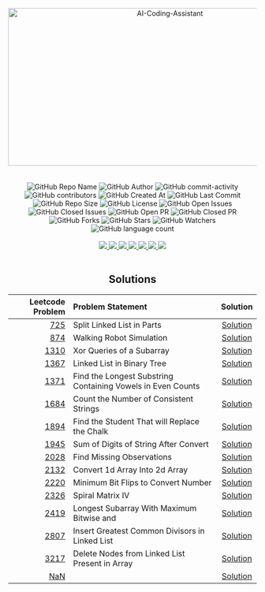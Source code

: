 <div align="center">
    <img src="https://socialify.git.ci/yashksaini-coder/September-Leetcode-Daily-2024/image?forks=1&issues=1&language=1&name=1&pattern=Diagonal%20Stripes&pulls=1&stargazers=1&theme=Auto" alt="AI-Coding-Assistant" width="640" height="320" />
</div>
<br><br>

<div align="center">
    <img alt="GitHub Repo Name" src="https://img.shields.io/badge/Repo-September_Leetcode_Daily_2024-blue">
    <img alt="GitHub Author" src="https://img.shields.io/badge/Author-Yash%20K.%20Saini-1D3557">
    <img alt="GitHub commit-activity" src="https://img.shields.io/github/commit-activity/t/yashksaini-coder/September-Leetcode-Daily-2024">
    <img alt="GitHub contributors" src="https://img.shields.io/github/contributors/yashksaini-coder/September-Leetcode-Daily-2024">
    <img alt="GitHub Created At" src="https://img.shields.io/github/created-at/yashksaini-coder/September-Leetcode-Daily-2024">
    <img alt="GitHub Last Commit" src="https://img.shields.io/github/last-commit/yashksaini-coder/September-Leetcode-Daily-2024">
    <img alt="GitHub Repo Size" src="https://img.shields.io/github/repo-size/yashksaini-coder/September-Leetcode-Daily-2024">
    <img alt="GitHub License" src="https://img.shields.io/github/license/yashksaini-coder/September-Leetcode-Daily-2024">
    <img alt="GitHub Open Issues" src="https://img.shields.io/github/issues/yashksaini-coder/September-Leetcode-Daily-2024">
    <img alt="GitHub Closed Issues" src="https://img.shields.io/github/issues-closed/yashksaini-coder/September-Leetcode-Daily-2024">
    <img alt="GitHub Open PR" src="https://img.shields.io/github/issues-pr/yashksaini-coder/September-Leetcode-Daily-2024">
    <img alt="GitHub Closed PR" src="https://img.shields.io/github/issues-pr-closed/yashksaini-coder/September-Leetcode-Daily-2024">
    <img alt="GitHub Forks" src="https://img.shields.io/github/forks/yashksaini-coder/September-Leetcode-Daily-2024">
    <img alt="GitHub Stars" src="https://img.shields.io/github/stars/yashksaini-coder/September-Leetcode-Daily-2024">
    <img alt="GitHub Watchers" src="https://img.shields.io/github/watchers/yashksaini-coder/September-Leetcode-Daily-2024">
    <img alt="GitHub language count" src="https://img.shields.io/github/languages/count/yashksaini-coder/September-Leetcode-Daily-2024">
</div>
<br>


<div align='center'>
    <a href="mailto:ys3853428@gmail.com"> <img src="https://img.shields.io/badge/Gmail-D14836?style=for-the-badge&logo=gmail&logoColor=white"> </a>
    <a href="https://github.com/yashksaini-coder"> <img src="https://img.shields.io/badge/GitHub-100000?style=for-the-badge&logo=github&logoColor=white"> </a>
    <a href="https://medium.com/@yashksaini"> <img src="https://img.shields.io/badge/Medium-12100E?style=for-the-badge&logo=medium&logoColor=white"> </a>
    <a href="https://www.linkedin.com/in/yashksaini/"> <img src="https://img.shields.io/badge/LinkedIn-0077B5?style=for-the-badge&logo=linkedin&logoColor=white"> </a>
    <a href="https://bento.me/yashksaini"> <img src="https://img.shields.io/badge/Bento-768CFF.svg?style=for-the-badge&logo=Bento&logoColor=white"> </a>
    <a href="https://www.instagram.com/yashksaini.codes/"> <img src="https://img.shields.io/badge/Instagram-%23FF006E.svg?style=for-the-badge&logo=Instagram&logoColor=white"> </a>
    <a href="https://twitter.com/EasycodesDev"> <img src="https://img.shields.io/badge/X-%23000000.svg?style=for-the-badge&logo=X&logoColor=white"> </a>
</div>
<br>

<div align="center">

## Solutions


<!-- SOLUTIONS TABLE BEGIN -->
| Leetcode Problem | Problem Statement | Solution |
|---:|:-----|:----:|
| [725](https://leetcode.com/problems/split-linked-list-in-parts/) | Split Linked List in Parts | [Solution](./725-split-linked-list-in-parts/split-linked-list-in-parts.java) |
| [874](https://leetcode.com/problems/walking-robot-simulation/) | Walking Robot Simulation | [Solution](./874-walking-robot-simulation/walking-robot-simulation.java) |
| [1310](https://leetcode.com/problems/xor-queries-of-a-subarray/) | Xor Queries of a Subarray | [Solution](./1310-xor-queries-of-a-subarray/xor-queries-of-a-subarray.java) |
| [1367](https://leetcode.com/problems/linked-list-in-binary-tree/) | Linked List in Binary Tree | [Solution](./1367-linked-list-in-binary-tree/linked-list-in-binary-tree.java) |
| [1371](https://leetcode.com/problems/find-the-longest-substring-containing-vowels-in-even-counts/) | Find the Longest Substring Containing Vowels in Even Counts | [Solution](./1371-find-the-longest-substring-containing-vowels-in-even-counts/find-the-longest-substring-containing-vowels-in-even-counts.java) |
| [1684](https://leetcode.com/problems/count-the-number-of-consistent-strings/) | Count the Number of Consistent Strings | [Solution](./1684-count-the-number-of-consistent-strings/count-the-number-of-consistent-strings.java) |
| [1894](https://leetcode.com/problems/find-the-student-that-will-replace-the-chalk/) | Find the Student That will Replace the Chalk | [Solution](./1894-find-the-student-that-will-replace-the-chalk/find-the-student-that-will-replace-the-chalk.java) |
| [1945](https://leetcode.com/problems/sum-of-digits-of-string-after-convert/) | Sum of Digits of String After Convert | [Solution](./1945-sum-of-digits-of-string-after-convert/sum-of-digits-of-string-after-convert.java) |
| [2028](https://leetcode.com/problems/find-missing-observations/) | Find Missing Observations | [Solution](./2028-find-missing-observations/find-missing-observations.java) |
| [2132](https://leetcode.com/problems/convert-1d-array-into-2d-array/) | Convert 1d Array Into 2d Array | [Solution](./2132-convert-1d-array-into-2d-array/convert-1d-array-into-2d-array.java) |
| [2220](https://leetcode.com/problems/minimum-bit-flips-to-convert-number/) | Minimum Bit Flips to Convert Number | [Solution](./2220-minimum-bit-flips-to-convert-number/minimum-bit-flips-to-convert-number.java) |
| [2326](https://leetcode.com/problems/spiral-matrix-iv/) | Spiral Matrix IV | [Solution](./2326-spiral-matrix-iv/spiral-matrix-iv.java) |
| [2419](https://leetcode.com/problems/longest-subarray-with-maximum-bitwise-and/) | Longest Subarray With Maximum Bitwise and | [Solution](./2419-longest-subarray-with-maximum-bitwise-and/longest-subarray-with-maximum-bitwise-and.java) |
| [2807](https://leetcode.com/problems/insert-greatest-common-divisors-in-linked-list/) | Insert Greatest Common Divisors in Linked List | [Solution](./2807-insert-greatest-common-divisors-in-linked-list/insert-greatest-common-divisors-in-linked-list.java) |
| [3217](https://leetcode.com/problems/delete-nodes-from-linked-list-present-in-array/) | Delete Nodes from Linked List Present in Array | [Solution](./3217-delete-nodes-from-linked-list-present-in-array/delete-nodes-from-linked-list-present-in-array.java) |
| [NaN](https://leetcode.com/problems//) |  | [Solution](./scripts/.java) |
<!-- SOLUTIONS TABLE END -->

<br>
</div>